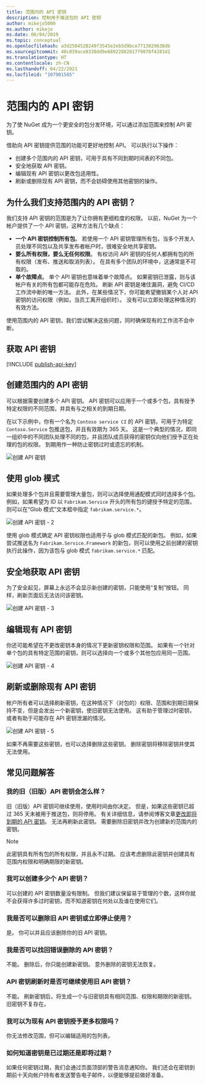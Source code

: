 ```yaml
---
title: 范围内的 API 密钥
description: 控制用于推送包的 API 密钥
author: mikejo5000
ms.author: mikejo
ms.date: 06/04/2019
ms.topic: conceptual
ms.openlocfilehash: a3d2504528249f3545e2eb5d9bce7713029638db
ms.sourcegitcommit: 40c039ace0330dd9e68922882017f9878f4283d1
ms.translationtype: HT
ms.contentlocale: zh-CN
ms.lasthandoff: 04/22/2021
ms.locfileid: "107901585"
---
```

# <a name="scoped-api-keys"></a>范围内的 API 密钥

为了使 NuGet 成为一个更安全的包分发环境，可以通过添加范围来控制 API 密钥。

借助向 API 密钥提供范围的功能可更好地控制 API。 可以执行以下操作：

- 创建多个范围内的 API 密钥，可用于具有不同到期时间表的不同包。
- 安全地获取 API 密钥。
- 编辑现有 API 密钥以更改包适用性。
- 刷新或删除现有 API 密钥，而不会妨碍使用其他密钥的操作。

## <a name="why-do-we-support-scoped-api-keys"></a>为什么我们支持范围内的 API 密钥？

我们支持 API 密钥的范围是为了让你拥有更细粒度的权限。 以前，NuGet 为一个帐户提供了一个 API 密钥，这种方法有几个缺点：

- **一个 API 密钥控制所有包**。 若使用一个 API 密钥管理所有包，当多个开发人员处理不同包以及共享发布者帐户时，很难安全地共享密钥。
- **要么所有权限，要么无任何权限**。 有权访问 API 密钥的任何人都拥有包的所有权限（发布、推送和取消列表）。 在具有多个团队的环境中，这通常是不可取的。
- **单个故障点**。 单个 API 密钥也意味着单个故障点。 如果密钥已泄露，则与该帐户有关的所有包都可能存在危险。 刷新 API 密钥是堵住漏洞，避免 CI/CD 工作流中断的唯一方法。 此外，在某些情况下，你可能希望撤销某个人对 API 密钥的访问权限（例如，当员工离开组织时）。 没有可以立即处理这种情况的有效方法。

使用范围内的 API 密钥，我们尝试解决这些问题，同时确保现有的工作流不会中断。

## <a name="acquire-an-api-key"></a>获取 API 密钥

[!INCLUDE [publish-api-key](../quickstart/includes/publish-api-key.md)]

## <a name="create-scoped-api-keys"></a>创建范围内的 API 密钥

可以根据需要创建多个 API 密钥。 API 密钥可以应用于一个或多个包，具有授予特定权限的不同范围，并具有与之相关的到期日期。

在以下示例中，你有一个名为 `Contoso service CI` 的 API 密钥，可用于为特定 `Contoso.Service` 包推送包，并且有效期为 365 天。 这是一个典型的情况，即同一组织中的不同团队处理不同的包，并且团队成员获得的密钥仅向他们授予正在处理的包的权限。 到期用作一种防止密钥过时或遗忘的机制。

![创建 API 密钥](media/scoped-api-keys-create-new.png)

## <a name="use-glob-patterns"></a>使用 glob 模式

如果处理多个包并且需要管理大量包，则可以选择使用通配模式同时选择多个包。 例如，如果希望为 ID 以 `Fabrikam.Service` 开头的所有包的键授予特定的范围，则可以在“Glob 模式”文本框中指定 `fabrikam.service.*`。

![创建 API 密钥 - 2](media/scoped-api-keys-glob-pattern.png)

使用 glob 模式确定 API 密钥权限也适用于与 glob 模式匹配的新包。 例如，如果尝试推送名为 `Fabrikam.Service.Framework` 的新包，则可以使用之前创建的密钥执行此操作，因为该包与 glob 模式 `fabrikam.service.*` 匹配。

## <a name="obtain-api-keys-securely"></a>安全地获取 API 密钥

为了安全起见，屏幕上永远不会显示新创建的密钥，只能使用“复制”按钮。 同样，刷新页面后无法访问该密钥。

![创建 API 密钥 - 3](media/scoped-api-keys-obtain-keys.png)

## <a name="edit-existing-api-keys"></a>编辑现有 API 密钥

你还可能希望在不更改密钥本身的情况下更新密钥权限和范围。 如果有一个针对单个包的具有特定范围的密钥，则可以选择向一个或多个其他包应用同一范围。

![创建 API 密钥 - 4](media/scoped-api-keys-edit.png)

## <a name="refresh-or-delete-existing-api-keys"></a>刷新或删除现有 API 密钥

帐户所有者可以选择刷新密钥，在这种情况下（对包的）权限、范围和到期日期保持不变，但是会发出一个新密钥，使旧密钥无法使用。 这有助于管理过时密钥，或者有助于可能存在 API 密钥泄漏的情况。

![创建 API 密钥 - 5](media/scoped-api-keys-refresh.png)

如果不再需要这些密钥，也可以选择删除这些密钥。 删除密钥将移除密钥并使其无法使用。

## <a name="faqs"></a>常见问题解答

### <a name="what-happens-to-my-old-legacy-api-key"></a>我的旧（旧版）API 密钥会怎么样？

旧（旧版）API 密钥可继续使用，使用时间由你决定。 但是，如果这些密钥已超过 365 天未被用于推送包，则将停用。 有关详细信息，请参阅博客文章[更改即将到期的 API 密钥](https://blog.nuget.org/20160825/Changes-to-Expiring-API-Keys.html)。 无法再刷新此密钥。 需要删除旧密钥并改为创建新的范围内的密钥。

> [!NOTE]
> 此密钥具有所有包的所有权限，并且永不过期。 应该考虑删除此密钥并创建具有范围内权限和明确期限的新密钥。

### <a name="how-many-api-keys-can-i-create"></a>我可以创建多少个 API 密钥？

可以创建的 API 密钥数量没有限制。 但我们建议保留易于管理的个数，这样你就不会获得许多过时密钥，而不知道密钥在何处以及谁在使用它们。

### <a name="can-i-delete-my-legacy-api-key-or-discontinue-using-now"></a>我是否可以删除旧 API 密钥或立即停止使用？

是。 你可以并且应该删除你的旧 API 密钥。

### <a name="can-i-get-back-my-api-key-that-i-deleted-by-mistake"></a>我是否可以找回错误删除的 API 密钥？

不能。 删除后，你只能创建新密钥。 意外删除的密钥无法恢复。

### <a name="does-the-old-api-key-continue-to-work-upon-api-key-refresh"></a>API 密钥刷新时是否可继续使用旧 API 密钥？

不能。 刷新密钥后，将生成一个与旧密钥具有相同范围、权限和期限的新密钥。 旧密钥不复存在。

### <a name="can-i-give-more-permissions-to-an-existing-api-key"></a>我可以为现有 API 密钥授予更多权限吗？

你无法修改范围，但可以编辑适用的包列表。

### <a name="how-do-i-know-if-any-of-my-keys-expired-or-are-getting-expired"></a>如何知道密钥是已过期还是即将过期？

如果任何密钥过期，我们会通过页面顶部的警告消息通知你。 我们还会在密钥到期前十天向帐户持有者发送警告电子邮件，以便能够提前做好准备。